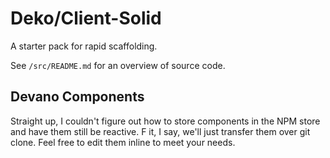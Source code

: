 # Deko/Client-Solid

A starter pack for rapid scaffolding.

See `/src/README.md` for an overview of source code.

## Devano Components

Straight up, I couldn't figure out how to store components in the NPM store and have them still be reactive. F it, I say, we'll just transfer them over git clone.
Feel free to edit them inline to meet your needs.
